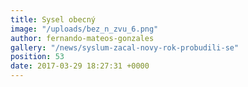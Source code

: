 ```yaml
---
title: Sysel obecný
image: "/uploads/bez_n_zvu_6.png"
author: fernando-mateos-gonzales
gallery: "/news/syslum-zacal-novy-rok-probudili-se"
position: 53
date: 2017-03-29 18:27:31 +0000
---
```

